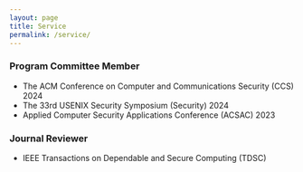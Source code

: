 ```yaml
---
layout: page
title: Service
permalink: /service/
---
```


### Program Committee Member

- The ACM Conference on Computer and Communications Security (CCS) 2024
- The 33rd USENIX Security Symposium (Security) 2024
- Applied Computer Security Applications Conference (ACSAC) 2023

### Journal Reviewer 

- IEEE Transactions on Dependable and Secure Computing (TDSC)
